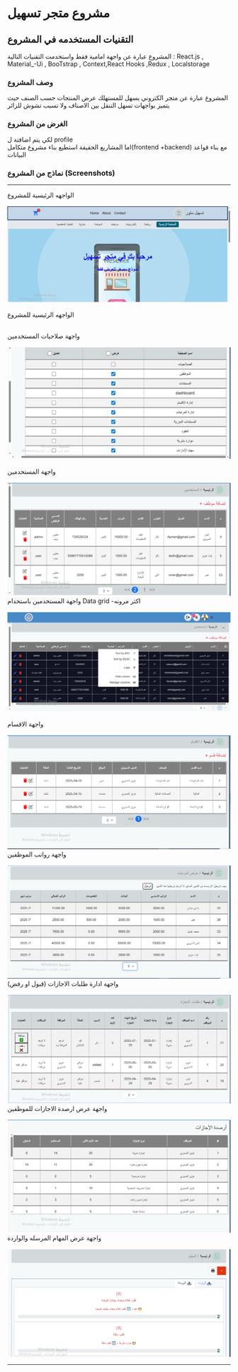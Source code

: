 # مشروع متجر تسهيل
 

## التقنيات المستخدمه في المشروع

 المشروع عبارة عن واجهة امامية فقط واستخدمت التقنيات التالية :
 React.js , Material_-Ui , BooTstrap , Context,React Hooks ,Redux , Localstorage
 

###  وصف المشروع

  المشروع عبارة عن متجر الكتروني يسهل للمستهلك عرض المنتجات حسب الصنف حيث يتميز بواجهات تسهل التنقل بين الاصناف ولا تسبب تشوش للزائر 

###  الغرض من المشروع 
لكي يتم اضافتة ل  profile  
اما المشاريع الحقيقة استطيع بناء مشروع متكامل(frontend +backend) مع بناء قواعد البيانات 
  
   
### نماذج من المشروع (Screenshots) 
- - -
الواجهه الرئيسية للمشروع</br><br/>
![واجهة التطبيق](https://github.com/azizaldhubri/Tasheel_store/blob/main/public/images/home.PNG)  </br><br/>
الواجهه الرئيسية للمشروع </br><br/>
 
واجهة صلاحيات المستخدمين </br><br/>
![واجهة التطبيق](https://github.com/azizaldhubri/hrFrontEnd2/blob/main/public/screenshots/permissions.PNG)  </br><br/>
واجهة المستحدمين </br><br/>
![واجهة التطبيق](https://github.com/azizaldhubri/hrFrontEnd2/blob/main/public/screenshots/users1.1.PNG)  </br>
واجهة المستخدمين باستحدام Data grid -اكثر مرونه </br><br/>
![واجهة التطبيق](https://github.com/azizaldhubri/hrFrontEnd2/blob/main/public/screenshots/users1.2.PNG)  </br><br/>
واجهة الاقسام </br><br/>
![واجهة التطبيق](https://github.com/azizaldhubri/hrFrontEnd2/blob/main/public/screenshots/department.PNG)  </br>
واجهة رواتب الموظفين </br><br/>
![واجهة التطبيق](https://github.com/azizaldhubri/hrFrontEnd2/blob/main/public/screenshots/Salaries.PNG)  </br>
واجهة ادارة طلبات الاجازات (قبول او رفض)</br><br/>
![واجهة التطبيق](https://github.com/azizaldhubri/hrFrontEnd2/blob/main/public/screenshots/Leave_requests.PNG)  </br>
واجهة عرض ارصدة الاجازات للموظفين </br><br/>
![واجهة التطبيق](https://github.com/azizaldhubri/hrFrontEnd2/blob/main/public/screenshots/leave_balances.PNG)  </br>
واجهة عرض المهام المرسله والواردة </br><br/>
![واجهة التطبيق](https://github.com/azizaldhubri/hrFrontEnd2/blob/main/public/screenshots/task.PNG)  </br>

 - - - 


 
